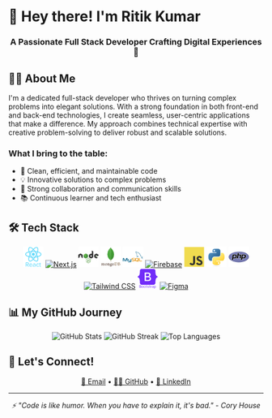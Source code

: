 # 👋 Hey there! I'm Ritik Kumar

<div align="center">
  <h3>A Passionate Full Stack Developer Crafting Digital Experiences 🚀</h3>
</div>

## 👨‍💻 About Me

I'm a dedicated full-stack developer who thrives on turning complex problems into elegant solutions. With a strong foundation in both front-end and back-end technologies, I create seamless, user-centric applications that make a difference. My approach combines technical expertise with creative problem-solving to deliver robust and scalable solutions.

### What I bring to the table:
- 🎯 Clean, efficient, and maintainable code
- 💡 Innovative solutions to complex problems
- 🤝 Strong collaboration and communication skills
- 📚 Continuous learner and tech enthusiast

## 🛠️ Tech Stack

<div align="center">
  <a href="https://reactjs.org/" target="_blank" rel="noreferrer"><img src="https://raw.githubusercontent.com/devicons/devicon/master/icons/react/react-original-wordmark.svg" alt="React" width="40" height="40"/></a>
  <a href="https://nextjs.org/" target="_blank" rel="noreferrer"><img src="https://cdn.worldvectorlogo.com/logos/nextjs-2.svg" alt="Next.js" width="40" height="40"/></a>
  <a href="https://nodejs.org" target="_blank" rel="noreferrer"><img src="https://raw.githubusercontent.com/devicons/devicon/master/icons/nodejs/nodejs-original-wordmark.svg" alt="Node.js" width="40" height="40"/></a>
  <a href="https://www.mongodb.com/" target="_blank" rel="noreferrer"><img src="https://raw.githubusercontent.com/devicons/devicon/master/icons/mongodb/mongodb-original-wordmark.svg" alt="MongoDB" width="40" height="40"/></a>
  <a href="https://www.mysql.com/" target="_blank" rel="noreferrer"><img src="https://raw.githubusercontent.com/devicons/devicon/master/icons/mysql/mysql-original-wordmark.svg" alt="MySQL" width="40" height="40"/></a>
  <a href="https://firebase.google.com/" target="_blank" rel="noreferrer"><img src="https://www.vectorlogo.zone/logos/firebase/firebase-icon.svg" alt="Firebase" width="40" height="40"/></a>
  <a href="https://developer.mozilla.org/en-US/docs/Web/JavaScript" target="_blank" rel="noreferrer"><img src="https://raw.githubusercontent.com/devicons/devicon/master/icons/javascript/javascript-original.svg" alt="JavaScript" width="40" height="40"/></a>
  <a href="https://www.python.org" target="_blank" rel="noreferrer"><img src="https://raw.githubusercontent.com/devicons/devicon/master/icons/python/python-original.svg" alt="Python" width="40" height="40"/></a>
  <a href="https://www.php.net" target="_blank" rel="noreferrer"><img src="https://raw.githubusercontent.com/devicons/devicon/master/icons/php/php-original.svg" alt="PHP" width="40" height="40"/></a>
  <a href="https://tailwindcss.com/" target="_blank" rel="noreferrer"><img src="https://www.vectorlogo.zone/logos/tailwindcss/tailwindcss-icon.svg" alt="Tailwind CSS" width="40" height="40"/></a>
  <a href="https://getbootstrap.com" target="_blank" rel="noreferrer"><img src="https://raw.githubusercontent.com/devicons/devicon/master/icons/bootstrap/bootstrap-plain-wordmark.svg" alt="Bootstrap" width="40" height="40"/></a>
  <a href="https://www.figma.com/" target="_blank" rel="noreferrer"><img src="https://www.vectorlogo.zone/logos/figma/figma-icon.svg" alt="Figma" width="40" height="40"/></a>
</div>

## 📊 My GitHub Journey

<div align="center">
  <img src="https://github-readme-stats.vercel.app/api?username=mrroy01-bit&show_icons=true&theme=tokyonight" alt="GitHub Stats" />
  <img src="https://github-readme-streak-stats.herokuapp.com/?user=mrroy01-bit&theme=tokyonight" alt="GitHub Streak" />
  <img src="https://github-readme-stats.vercel.app/api/top-langs/?username=mrroy01-bit&layout=compact&theme=tokyonight" alt="Top Languages" />
</div>

## 🤝 Let's Connect!

<div align="center">
  <a href="mailto:ritikkumar2825@gmail.com">📧 Email</a> •
  <a href="https://github.com/mrroy01-bit">👨‍💻 GitHub</a> •
  <a href="https://www.linkedin.com/in/ritik-kumar-0b3b97220/">💼 LinkedIn</a>
</div>

---
<div align="center">
  <i>⚡ "Code is like humor. When you have to explain it, it's bad." - Cory House</i>
</div>
